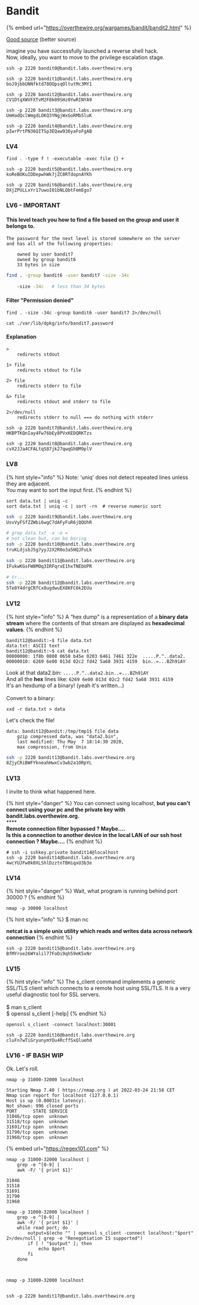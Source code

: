 # Bandit

{% embed url="https://overthewire.org/wargames/bandit/bandit2.html" %}

[Good source](https://hackinganarchy.wordpress.com/2020/01/20/overthewire-bandit-writeup/) (better source)

imagine you have successfully launched a reverse shell hack.\
Now, ideally, you want to move to the privilege escalation stage.

```
ssh -p 2220 bandit0@bandit.labs.overthewire.org

ssh -p 2220 bandit1@bandit.labs.overthewire.org
boJ9jbbUNNfktd78OOpsqOltutMc3MY1

ssh -p 2220 bandit2@bandit.labs.overthewire.org
CV1DtqXWVFXTvM2F0k09SHz0YwRINYA9

ssh -p 2220 bandit3@bandit.labs.overthewire.org
UmHadQclWmgdLOKQ3YNgjWxGoRMb5luK

ssh -p 2220 bandit4@bandit.labs.overthewire.org
pIwrPrtPN36QITSp3EQaw936yaFoFgAB
```

### LV4

```
find . -type f ! -executable -exec file {} +

ssh -p 2220 bandit5@bandit.labs.overthewire.org
koReBOKuIDDepwhWk7jZC0RTdopnAYKh

ssh -p 2220 bandit6@bandit.labs.overthewire.org
DXjZPULLxYr17uwoI01bNLQbtFemEgo7
```

### LV6 - IMPORTANT

#### This level teach you how to find a file based on the group and user it belongs to.

```
The password for the next level is stored somewhere on the server 
and has all of the following properties:

    owned by user bandit7
    owned by group bandit6
    33 bytes in size
```

```bash
find . -group bandit6 -user bandit7 -size -34c
    
    -size -34c   # less than 34 bytes
```

#### Filter "Permission denied"

```
find . -size -34c -group bandit6 -user bandit7 2>/dev/null

cat ./var/lib/dpkg/info/bandit7.password
```

#### Explanation

```
> 
    redirects stdout
    
1> file 
    redirects stdout to file

2> file 
    redirects stderr to file

&> file 
    redirects stdout and stderr to file

2>/dev/null
    redirects stderr to null === do nothing with stderr
```

```
ssh -p 2220 bandit7@bandit.labs.overthewire.org
HKBPTKQnIay4Fw76bEy8PVxKEDQRKTzs

ssh -p 2220 bandit8@bandit.labs.overthewire.org
cvX2JJa4CFALtqS87jk27qwqGhBM9plV
```

### LV8

{% hint style="info" %}
Note: 'uniq' does not detect repeated lines unless they are adjacent. \
You may want to sort the input first.
{% endhint %}

```
sort data.txt | uniq -c
sort data.txt | uniq -c | sort -rn  # reverse numeric sort
```

```bash
ssh -p 2220 bandit9@bandit.labs.overthewire.org
UsvVyFSfZZWbi6wgC7dAFyFuR6jQQUhR

# grep data.txt -a -e =
# not clean but, can be boring
ssh -p 2220 bandit10@bandit.labs.overthewire.org
truKLdjsbJ5g7yyJ2X2R0o3a5HQJFuLk

ssh -p 2220 bandit11@bandit.labs.overthewire.org
IFukwKGsFW8MOq3IRFqrxE1hxTNEbUPR

# tr...
ssh -p 2220 bandit12@bandit.labs.overthewire.org
5Te8Y4drgCRfCx8ugdwuEX8KFC6k2EUu
```

### LV12

{% hint style="info" %}
A “hex dump” is a representation of a **binary data stream** where the contents of that stream are displayed as **hexadecimal values**.
{% endhint %}

```
bandit12@bandit:~$ file data.txt
data.txt: ASCII text
bandit12@bandit:~$ cat data.txt
00000000: 1f8b 0808 0650 b45e 0203 6461 7461 322e  .....P.^..data2.
00000010: 6269 6e00 013d 02c2 fd42 5a68 3931 4159  bin..=...BZh91AY
```

Look at that data2.bin: `.....P.^..data2.bin..=...BZh91AY`\
And all the **hex** lines like: `6269 6e00 013d 02c2 fd42 5a68 3931 4159`\
It's an hexdump of a binary! (yeah it's written...)\
\
Convert to a binary:

```
xxd -r data.txt > data
```

Let's check the file!

```
data: bandit12@bandit:/tmp/tmp1$ file data
    gzip compressed data, was "data2.bin", 
    last modified: Thu May  7 18:14:30 2020, 
    max compression, from Unix
```

```bash
ssh -p 2220 bandit13@bandit.labs.overthewire.org
8ZjyCRiBWFYkneahHwxCv3wb2a1ORpYL


```

### LV13

I invite to think what happened here.

{% hint style="danger" %}
You can connect using localhost, **but you can't connect using your pc and the private key with bandit.labs.overthewire.org.**\
****\
**Remote connection filter bypassed ? Maybe....**\
**Is this a connection to another device in the local LAN of our ssh host connection ? Maybe....**
{% endhint %}

```
# ssh -i sshkey.private bandit14@localhost
ssh -p 2220 bandit14@bandit.labs.overthewire.org
4wcYUJFw0k0XLShlDzztnTBHiqxU3b3e
```

### LV14

{% hint style="danger" %}
Wait, what program is running behind port 30000 ?
{% endhint %}

```
nmap -p 30000 localhost
```

{% hint style="info" %}
$ man nc

**netcat is a simple unix utility which reads and writes data across network connection**
{% endhint %}

```
ssh -p 2220 bandit15@bandit.labs.overthewire.org
BfMYroe26WYalil77FoDi9qh59eK5xNr
```

### LV15

{% hint style="info" %}
The s\_client command implements a generic SSL/TLS client which connects to a remote host using SSL/TLS. It is a very useful diagnostic tool for SSL servers.\
\
$ man s\_client\
$ openssl s\_client \[-help]
{% endhint %}

```
openssl s_client -connect localhost:30001

ssh -p 2220 bandit16@bandit.labs.overthewire.org
cluFn7wTiGryunymYOu4RcffSxQluehd
```

### LV16 - IF BASH WIP

Ok. Let's roll.

```
nmap -p 31000-32000 localhost 

Starting Nmap 7.40 ( https://nmap.org ) at 2022-03-24 21:58 CET
Nmap scan report for localhost (127.0.0.1)
Host is up (0.00031s latency).
Not shown: 996 closed ports
PORT      STATE SERVICE
31046/tcp open  unknown
31518/tcp open  unknown
31691/tcp open  unknown
31790/tcp open  unknown
31960/tcp open  unknown
```

{% embed url="https://regex101.com" %}

```
nmap -p 31000-32000 localhost | 
    grep -e ^[0-9] | 
    awk -F/ '{ print $1}'

31046
31518
31691
31790
31960
```

```
nmap -p 31000-32000 localhost | 
    grep -e ^[0-9] | 
    awk -F/ '{ print $1}' | 
    while read port; do 
        output=$(echo "" | openssl s_client -connect localhost:"$port" 2>/dev/null | grep -e "Renegotiation IS supported")
        if [ ! "$output" ]; then
            echo $port
        fi
    done 
    
```

```
```

```
nmap -p 31000-32000 localhost


ssh -p 2220 bandit17@bandit.labs.overthewire.org

```
